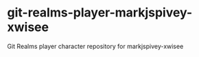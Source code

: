 # git-realms-player-markjspivey-xwisee
Git Realms player character repository for markjspivey-xwisee
